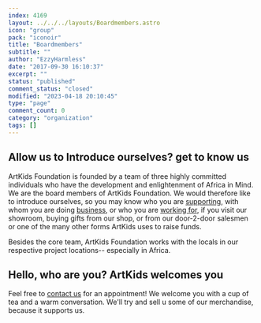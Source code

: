 ```yaml
---
index: 4169
layout: ../../../layouts/Boardmembers.astro
icon: "group"
pack: "iconoir"
title: "Boardmembers"
subtitle: ""
author: "EzzyHarmless"
date: "2017-09-30 16:10:37"
excerpt: ""
status: "published"
comment_status: "closed"
modified: "2023-04-18 20:10:45"
type: "page"
comment_count: 0
category: "organization"
tags: []
---
```


## Allow us to Introduce ourselves? get to know us

ArtKids Foundation is founded by a team of three highly committed individuals who have the development and enlightenment of Africa in Mind. We are the board members of ArtKids Foundation. We would therefore like to introduce ourselves, so you may know who you are [supporting](/en/donations/), with whom you are doing [business](/en/contact-us), or who you are [working for](/en/job-offerings/), if you visit our showroom, buying gifts from our shop, or from our door-2-door salesmen or one of the many other forms ArtKids uses to raise funds.

Besides the core team, ArtKids Foundation works with the locals in our respective project locations-- especially in Africa.

## Hello, who are you? ArtKids welcomes you

Feel free to [contact us](/en/contact-us) for an appointment! We welcome you with a cup of tea and a warm conversation. We'll try and sell u some of our merchandise, because it supports us.